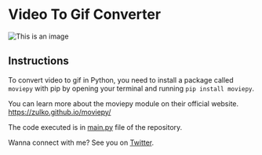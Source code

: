 # Video To Gif Converter
![This is an image](https://www.freecodecamp.org/news/content/images/size/w2000/2022/03/convert.png)


## Instructions

To convert video to gif in Python, you need to install a package called ```moviepy``` with pip by opening your terminal and running ```pip install moviepy```.

You can learn more about the moviepy module on their official website.
https://zulko.github.io/moviepy/ 

The code executed is in <a href='./main.py'>main.py</a> file of the repository.

Wanna connect with me? See you on [Twitter](https://twitter.com/thegeekyb0y).
